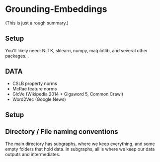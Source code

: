 # Grounding-Embeddings

(This is just a rough summary.)

## Setup 

You'll likely need: NLTK, sklearn, numpy, matplotlib, and several other packages... 

## DATA

- CSLB property norms
- McRae feature norms
- GloVe (Wikipedia 2014 + Gigaword 5, Common Crawl)
- Word2Vec (Google News)

## Setup 

## Directory / File naming conventions

The main directory has subgraphs, where we keep everything, and some empty folders that hold data. In subgraphs, all is where we keep our data outputs and intermediates. 


